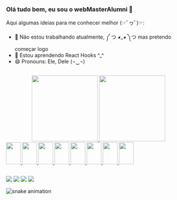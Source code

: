 ### Olá tudo bem, eu sou o webMasterAlumni 👋

Aqui algumas ideias para me conhecer melhor (☞ﾟヮﾟ)☞:

- 🔭 Não estou trabalhando atualmente, ༼ つ ◕_◕ ༽つ mas pretendo começar logo 
- 🌱 Estou aprendendo React Hooks ^_^
- 😄 Pronouns: Ele, Dele (¬‿¬)

##

<div align="center">
  <a href="https://github.com/webMasterAlumni">
  <img height="180em" src="https://github-readme-stats.vercel.app/api?username=webMasterAlumni&show_icons=true&theme=radical&include_all_commits=true&count_private=true"/>
  <img height="180em" src="https://github-readme-stats.vercel.app/api/top-langs/?username=webMasterAlumni&layout=compact&langs_count=7&theme=radical"/>
</div>

<img height="60" width="40" src="https://cdn.jsdelivr.net/gh/devicons/devicon/icons/css3/css3-original.svg" />
<img height="60" width="40" src="https://cdn.jsdelivr.net/gh/devicons/devicon/icons/html5/html5-original.svg" />
<img height="60" width="40" src="https://cdn.jsdelivr.net/gh/devicons/devicon/icons/javascript/javascript-original.svg" />
<img height="60" width="40" src="https://cdn.jsdelivr.net/gh/devicons/devicon/icons/typescript/typescript-original.svg" />
<img height="60" width="40" src="https://cdn.jsdelivr.net/gh/devicons/devicon/icons/nodejs/nodejs-original.svg" />
<img height="60" width="40" src="https://cdn.jsdelivr.net/gh/devicons/devicon/icons/git/git-plain-wordmark.svg" />
<img height="60" width="40" src="https://cdn.jsdelivr.net/gh/devicons/devicon/icons/react/react-original-wordmark.svg" />
<img height="60" width="40" src="https://cdn.jsdelivr.net/gh/devicons/devicon/icons/adonisjs/adonisjs-original.svg" />
  
##
  
<div>
     <a href="https://www.instagram.com/lucas._.neves.10" target="_blank"><img src="https://img.shields.io/badge/-Instagram-%23E4405F?style=for-the-badge&logo=instagram&logoColor=white" target="_blank"></a>
<a href="https://www.facebook.com/lucas.neves.1884" target="_blank"><img src="https://img.shields.io/badge/Facebook-1877F2?style=for-the-badge&logo=facebook&logoColor=white" target="_blank"/></a>
<a href="https://api.whatsapp.com/send?phone=5516982420186" target="_blank"><img src="https://img.shields.io/badge/WhatsApp-25D366?style=for-the-badge&logo=whatsapp&logoColor=white" target="_blank"/></a>
<a href="mailto:heraldofdevs@gmail.com" target="_blank"><img src="https://img.shields.io/badge/Gmail-D14836?style=for-the-badge&logo=gmail&logoColor=white"/></a>

  ![snake animation](https://github.com/webMasterAlumni/)  
</div>
